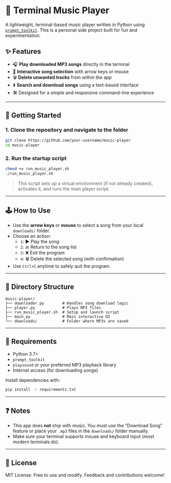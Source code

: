 # 🎵 Terminal Music Player

A lightweight, terminal-based music player written in Python using [`prompt_toolkit`](https://github.com/prompt-toolkit/python-prompt-toolkit). This is a personal side project built for fun and experimentation.

## ✨ Features

- 🎧 **Play downloaded MP3 songs** directly in the terminal  
- 🧭 **Interactive song selection** with arrow keys or mouse  
- 🗑️ **Delete unwanted tracks** from within the app  
- ⬇️ **Search and download songs** using a text-based interface  
- 🛠️ Designed for a simple and responsive command-line experience

---

## 🚀 Getting Started

### 1. Clone the repository and navigate to the folder
```bash
git clone https://github.com/your-username/music-player
cd music-player
```

### 2. Run the startup script
```bash
chmod +x run_music_player.sh
./run_music_player.sh
```

> This script sets up a virtual environment (if not already created), activates it, and runs the main player script.

---

## 🕹️ How to Use

- Use the **arrow keys** or **mouse** to select a song from your local `downloads/` folder.
- Choose an action:
  - `1`: ▶️ Play the song
  - `2`: 🔙 Return to the song list
  - `3`: ❌ Exit the program
  - `4`: 🗑️ Delete the selected song (with confirmation)
- Use `Ctrl+C` anytime to safely quit the program.

---

## 📂 Directory Structure

```
music-player/
├── downloader.py        # Handles song download logic
├── player.py            # Plays MP3 files
├── run_music_player.sh  # Setup and launch script
├── main.py              # Main interactive UI
└── downloads/           # Folder where MP3s are saved
```

---

## 🔧 Requirements

- Python 3.7+
- `prompt_toolkit`
- `playsound` or your preferred MP3 playback library
- Internet access (for downloading songs)

Install dependencies with:

```bash
pip install -r requirements.txt
```

---

## ❓ Notes

- This app does **not** ship with music. You must use the "Download Song" feature or place your `.mp3` files in the `downloads/` folder manually.
- Make sure your terminal supports mouse and keyboard input (most modern terminals do).

---

## 📜 License

MIT License. Free to use and modify. Feedback and contributions welcome!